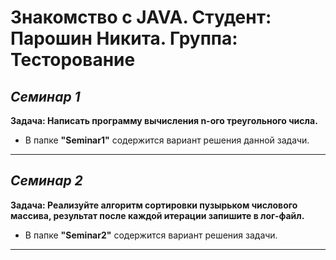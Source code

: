 # Знакомство с JAVA. Студент: Парошин Никита. Группа: Тесторование

## *Семинар 1*

__Задача: Написать программу вычисления n-ого треугольного числа.__


* В папке __"Seminar1"__ содержится вариант решения данной задачи.

---

## *Семинар 2*

__Задача: Реализуйте алгоритм сортировки пузырьком числового массива, результат после каждой итерации запишите в лог-файл.__

* В папке __"Seminar2"__ содержится вариант решения задачи.

---


